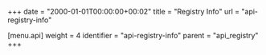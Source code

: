 +++
date = "2000-01-01T00:00:00+00:02"
title = "Registry Info"
url = "api-registry-info"

[menu.api]
  weight = 4
  identifier = "api-registry-info"
  parent = "api_registry"
+++
